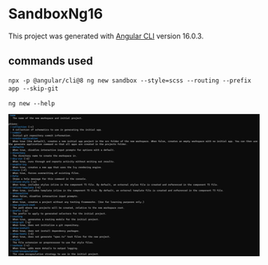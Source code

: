 # SandboxNg16

This project was generated with [Angular CLI](https://github.com/angular/angular-cli) version 16.0.3.

## commands used
```
npx -p @angular/cli@8 ng new sandbox --style=scss --routing --prefix app --skip-git
```

```
ng new --help
```
![alt text](./ANGULAR_CLI_NG_NEW.png "Logo Title Text 1")
